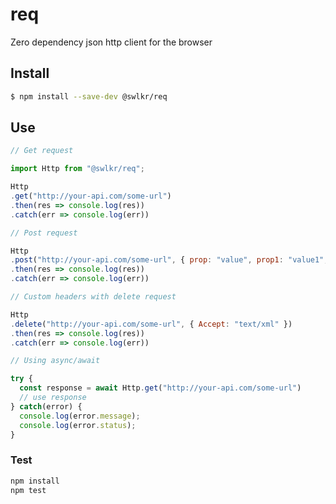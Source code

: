 # req

Zero dependency json http client for the browser

## Install

```bash
$ npm install --save-dev @swlkr/req
```

## Use

```javascript
// Get request

import Http from "@swlkr/req";

Http
.get("http://your-api.com/some-url")
.then(res => console.log(res))
.catch(err => console.log(err))
```

```javascript
// Post request

Http
.post("http://your-api.com/some-url", { prop: "value", prop1: "value1", prop2: "value2" })
.then(res => console.log(res))
.catch(err => console.log(err))
```

```javascript
// Custom headers with delete request

Http
.delete("http://your-api.com/some-url", { Accept: "text/xml" })
.then(res => console.log(res))
.catch(err => console.log(err))
```

```javascript
// Using async/await

try {
  const response = await Http.get("http://your-api.com/some-url")
  // use response
} catch(error) {
  console.log(error.message);
  console.log(error.status);
}
```

### Test
```bash
npm install
npm test
```
